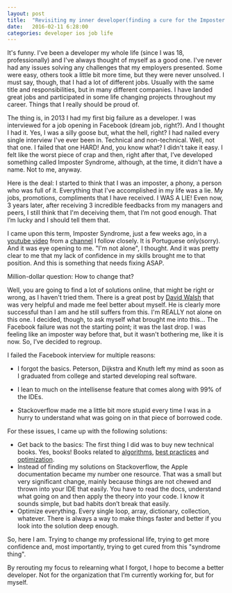 ```yaml
---
layout: post
title:  "Revisiting my inner developer(finding a cure for the Imposter Syndrome)"
date:   2016-02-11 6:28:00
categories: developer ios job life
---
```

It's funny. I've been a developer my whole life (since I was 18, professionally) and I've always thought of myself as a good one. I've never had any issues solving any challenges that my employers presented. Some were easy, others took a little bit more time, but they were never unsolved. I must say, though, that I had a lot of different jobs. Usually with the same title and responsibilities, but in many different companies. I have landed great jobs and participated in some life changing projects throughout my career. Things that I really should be proud of.

The thing is, in 2013 I had my first big failure as a developer. I was interviewed for a job opening in Facebook (dream job, right?). And I thought I had it. Yes, I was a silly goose but, what the hell, right? I had nailed every single interview I've ever been in. Technical and non-technical. Well, not that one. I failed that one HARD! And, you know what? I didn't take it easy. I felt like the worst piece of crap and then, right after that, I’ve developed something called Imposter Syndrome, although, at the time, it didn't have a name. Not to me, anyway.

Here is the deal: I started to think that I was an imposter, a phony, a person who was full of it. Everything that I've accomplished in my life was a lie. My jobs, promotions, compliments that I have received. I WAS A LIE! Even now, 3 years later, after receiving 3 incredible feedbacks from my managers and peers, I still think that I'm deceiving them, that I’m not good enough. That I’m lucky and I should tell them that.

I came upon this term, Imposter Syndrome, just a few weeks ago, in a [youtube video][bluesoft-talk] from a [channel][bluesoft-channel] I follow closely. It is Portuguese only(sorry). And it was eye opening to me. "I'm not alone", I thought. And it was pretty clear to me that my lack of confidence in my skills brought me to that position. And this is something that needs fixing ASAP.

Million-dollar question: How to change that?

Well, you are going to find a lot of solutions online, that might be right or wrong, as I haven't tried them. There is a great post by [David Walsh][david-imposter] that was very helpful and made me feel better about myself. He is clearly more successful than I am and he still suffers from this. I'm REALLY not alone on this one. I decided, though, to ask myself what brought me into this... The Facebook failure was not the starting point; it was the last drop. I was feeling like an imposter way before that, but it wasn't bothering me, like it is now. So, I’ve decided to regroup.

I failed the Facebook interview for multiple reasons:

- I forgot the basics. Peterson, Dijkstra and Knuth left my mind as soon as I graduated from college and started developing real software.

- I lean to much on the intellisense feature that comes along with  99% of the IDEs.

- Stackoverflow made me a little bit more stupid every time I was in a hurry to understand what was going on in that piece of borrowed code.

For these issues, I came up with the following solutions:

-	Get back to the basics: The first thing I did was to buy new technical books. Yes, books! Books related to [algorithms][algorithms], [best practices][patterns] and [optimization][optimization]. 
-	Instead of finding my solutions on Stackoverflow, the Apple documentation became my number one resource. That was a small but very significant change, mainly because things are not chewed and thrown into your IDE that easily. You have to read the docs, understand what going on and then apply the theory into your code. I know it sounds simple, but bad habits don’t break that easily. 
-	Optimize everything. Every single loop, array, dictionary, collection, whatever. There is always a way to make things faster and better if you look into the solution deep enough.

So, here I am. Trying to change my professional life, trying to get more confidence and, most importantly, trying to get cured from this "syndrome thing".

By rerouting my focus to relearning what I forgot, I hope to become a better developer. Not for the organization that I’m currently working for, but for myself.


[bluesoft-talk]: https://www.youtube.com/watch?v=8t6dJudTdTE
[bluesoft-channel]: https://www.youtube.com/channel/UCMbi8katMCUd5JkJ3Rr0t_w
[david-imposter]: https://davidwalsh.name/impostor-syndrome
[optimization]: http://www.amazon.com/gp/product/0321917014?psc=1&redirect=true&ref_=oh_aui_detailpage_o01_s00
[algorithms]: http://www.amazon.com/gp/product/0984782850?keywords=algorithms&qid=1455251052&ref_=sr_1_7&sr=8-7
[patterns]: http://www.amazon.com/gp/product/0321535022?keywords=design%20patterns%20ios&qid=1455251203&ref_=sr_1_1&sr=8-1
